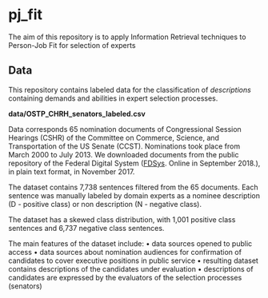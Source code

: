 # pj_fit
The aim of this repository is to apply Information Retrieval techniques to Person-Job Fit for selection of experts


## Data
 
This repository contains labeled data for the classification of *descriptions* containing demands and abilities in expert selection processes.

**data/OSTP_CHRH_senators_labeled.csv**

Data corresponds 65 nomination documents of Congressional Session Hearings (CSHR) of the Committee on Commerce, Science, and Transportation of the US Senate (CCST). Nominations took place from March 2000 to July 2013. We downloaded documents from the public repository of the Federal Digital System \([FDSys](http://www.gpo.gov/fdsysinfo/aboutfdsys.htm). Online in September 2018.\), in plain text format, in November 2017. 

The dataset contains 7,738 sentences filtered from the 65 documents. Each sentence was manually labeled by domain experts as a nominee description (D - positive class) or non description (N - negative class).

The dataset has a skewed class distribution, with 1,001 positive class sentences and 6,737 negative class sentences.


The main features of the dataset include:
• data sources opened to public access
• data sources about nomination audiences for confirmation of candidates to cover executive positions in public service
• resulting dataset contains descriptions of the candidates under evaluation
• descriptions of candidates are expressed by the evaluators of the selection processes (senators)
